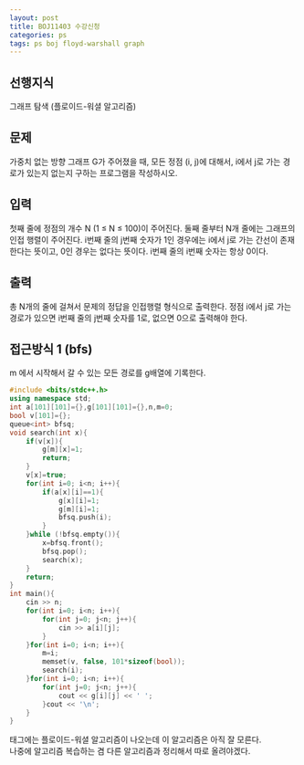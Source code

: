 ```yaml
---
layout: post
title: BOJ11403 수강신청
categories: ps
tags: ps boj floyd-warshall graph
---
```

## 선행지식
그래프 탐색
(플로이드-워셜 알고리즘)
## 문제
가중치 없는 방향 그래프 G가 주어졌을 때, 모든 정점 (i, j)에 대해서, i에서 j로 가는 경로가 있는지 없는지 구하는 프로그램을 작성하시오.

## 입력
첫째 줄에 정점의 개수 N (1 ≤ N ≤ 100)이 주어진다. 둘째 줄부터 N개 줄에는 그래프의 인접 행렬이 주어진다. i번째 줄의 j번째 숫자가 1인 경우에는 i에서 j로 가는 간선이 존재한다는 뜻이고, 0인 경우는 없다는 뜻이다. i번째 줄의 i번째 숫자는 항상 0이다.

## 출력
총 N개의 줄에 걸쳐서 문제의 정답을 인접행렬 형식으로 출력한다. 정점 i에서 j로 가는 경로가 있으면 i번째 줄의 j번째 숫자를 1로, 없으면 0으로 출력해야 한다.

## 접근방식 1 (bfs)
m 에서 시작해서 갈 수 있는 모든 경로를 g배열에 기록한다.
```cpp
#include <bits/stdc++.h>
using namespace std;
int a[101][101]={},g[101][101]={},n,m=0;
bool v[101]={};
queue<int> bfsq;
void search(int x){
    if(v[x]){
        g[m][x]=1;
        return;
    }
    v[x]=true;
    for(int i=0; i<n; i++){
        if(a[x][i]==1){
            g[x][i]=1;
            g[m][i]=1;
            bfsq.push(i);
        }
    }while (!bfsq.empty()){
        x=bfsq.front();
        bfsq.pop();
        search(x);
    }
    return;
}
int main(){
    cin >> n;
    for(int i=0; i<n; i++){
        for(int j=0; j<n; j++){
            cin >> a[i][j];
        }
    }for(int i=0; i<n; i++){
        m=i;
        memset(v, false, 101*sizeof(bool));
        search(i);
    }for(int i=0; i<n; i++){
        for(int j=0; j<n; j++){
            cout << g[i][j] << ' ';
        }cout << '\n';
    }
}
```
태그에는 플로이드-워셜 알고리즘이 나오는데 이 알고리즘은 아직 잘 모른다.  
나중에 알고리즘 복습하는 겸 다른 알고리즘과 정리해서 따로 올려야겠다.